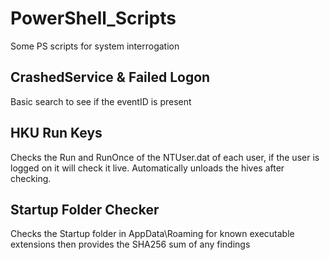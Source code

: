# PowerShell_Scripts
Some PS scripts for system interrogation

## CrashedService & Failed Logon
Basic search to see if the eventID is present

## HKU Run Keys
Checks the Run and RunOnce of the NTUser.dat of each user, if the user is logged on it will check it live. Automatically unloads the hives after checking. 

## Startup Folder Checker
Checks the Startup folder in AppData\Roaming for known executable extensions then provides the SHA256 sum of any findings
